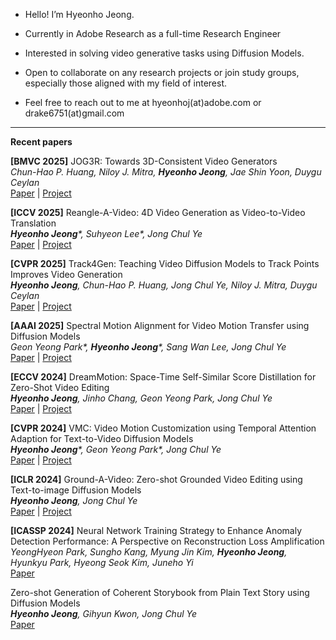 

- Hello! I’m Hyeonho Jeong.

- Currently in Adobe Research as a full-time Research Engineer

- Interested in solving video generative tasks using Diffusion Models.

- Open to collaborate on any research projects or join study groups, especially those aligned with my field of interest.


- Feel free to reach out to me at hyeonhoj(at)adobe.com or drake6751(at)gmail.com

----

**Recent papers**


**[BMVC 2025]** JOG3R: Towards 3D-Consistent Video Generators \
*Chun-Hao P. Huang, Niloy J. Mitra, **Hyeonho Jeong**, Jae Shin Yoon, Duygu Ceylan* \
[Paper](https://arxiv.org/abs/2501.01409) | [Project](https://paulchhuang.github.io/jog3rwebsite/)


**[ICCV 2025]** Reangle-A-Video: 4D Video Generation as Video-to-Video Translation \
_**Hyeonho Jeong***, Suhyeon Lee*, Jong Chul Ye_ \
[Paper](https://arxiv.org/abs/2503.09151) | [Project](https://hyeonho99.github.io/reangle-a-video/)


**[CVPR 2025]** Track4Gen: Teaching Video Diffusion Models to Track Points Improves Video Generation \
_**Hyeonho Jeong**, Chun-Hao P. Huang, Jong Chul Ye, Niloy J. Mitra, Duygu Ceylan_ \
[Paper](https://arxiv.org/abs/2412.06016) | [Project](https://hyeonho99.github.io/track4gen/)


**[AAAI 2025]** Spectral Motion Alignment for Video Motion Transfer using Diffusion Models \
_Geon Yeong Park*, **Hyeonho Jeong***, Sang Wan Lee, Jong Chul Ye_ \
[Paper](https://arxiv.org/abs/2403.15249) | [Project](https://geonyeong-park.github.io/spectral-motion-alignment/)

**[ECCV 2024]** DreamMotion: Space-Time Self-Similar Score Distillation for Zero-Shot Video Editing \
***Hyeonho Jeong**, Jinho Chang, Geon Yeong Park, Jong Chul Ye* \
[Paper](https://arxiv.org/abs/2403.12002) | [Project](https://hyeonho99.github.io/dreammotion/)


**[CVPR 2024]** VMC: Video Motion Customization using Temporal Attention Adaption for Text-to-Video Diffusion Models \
_**Hyeonho Jeong***, Geon Yeong Park*, Jong Chul Ye_ \
[Paper](https://arxiv.org/abs/2312.00845) | [Project](https://video-motion-customization.github.io/)


**[ICLR 2024]** Ground-A-Video: Zero-shot Grounded Video Editing using Text-to-image Diffusion Models \
***Hyeonho Jeong**, Jong Chul Ye* \
[Paper](https://arxiv.org/abs/2310.01107) | [Project](https://ground-a-video.github.io/)


**[ICASSP 2024]** Neural Network Training Strategy to Enhance Anomaly Detection Performance: A Perspective on Reconstruction Loss Amplification \
*YeongHyeon Park, Sungho Kang, Myung Jin Kim, **Hyeonho Jeong**, Hyunkyu Park, Hyeong Seok Kim, Juneho Yi* \
[Paper](https://arxiv.org/abs/2308.14595)


Zero-shot Generation of Coherent Storybook from Plain Text Story using Diffusion Models \
***Hyeonho Jeong**, Gihyun Kwon, Jong Chul Ye* \
[Paper](https://arxiv.org/abs/2302.03900)
